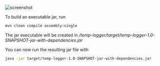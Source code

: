 ![screenshot](https://github.com/panovvv/temp-logger/raw/master/img/temp_logger_util_3.PNG?raw=true)


To build an executable jar, run
```bash
mvn clean compile assembly:single
```

The jar executable will be created in _/temp-logger/target/temp-logger-1.0-SNAPSHOT-jar-with-dependencies.jar_

You can now run the resulting jar file with
```bash
java -jar target/temp-logger-1.0-SNAPSHOT-jar-with-dependencies.jar
```
